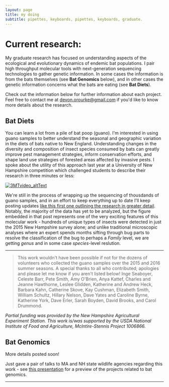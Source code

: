 ```yaml
---
layout: page
title: my doing
subtitle: pipettes, keyboards, pipettes, keyboards, graduate.
---
```


# Current research:
My graduate research has focused on understanding aspects of the ecological and evolutionary dynamics of endemic bat populations. I pair high throughput molecular tools with next-generation sequencing technologies to gather genetic information. In some cases the information is from the bats themselves (see **Bat Genomics** below), and in other cases the genetic information concerns what the bats are eating (see **Bat Diets**).

Check out the information below for further information about each project. Feel free to contact me at [devon.orourke@gmail.com](mailto:devon.orourke@gmail.com) if you'd like to know more details about the research.

## Bat Diets  

You can learn a lot from a pile of bat poop (guano). I'm interested in using guano samples to better understand the seasonal and geographic variation in the diets of bats native to New England. Understanding changes in the diversity and composition of insect species consumed by bats can greatly improve pest management strategies, inform conservation efforts, and shape land use strategies of forested areas affected by invasive pests. I spoke about the utility of this approach last year at a University of New Hampshire competition which challenged students to describe their research in three minutes or less:  

[![3MTvideo_altText](https://github.com/devonorourke/devonorourke.github.io/raw/master/img/3mt_screenshot.png)](https://youtu.be/zzW4YjY_7l4)  

We're still in the process of wrapping up the sequencing of thousdands of guano samples, and in an effort to keep everything up to date I'll keep posting updates [like this first one outlining the research in greater detail](http://www.outermostlab.com/2018-01-14-guano/). Notably, the majority of the data has yet to be analyzed, but the figure embedded in that post represents one of the very exciting features of this molecular work - hundreds of unique types of insects were detected in just the 2015 New Hampshire survey alone; and unlike traditional microscopic analyses where an expert spends months sifting through bug parts to resolve the classification of the bug to perhaps a _Family_ level, we are getting _genus_ and in some case _species_-level reslution.

---
> This work wouldn't have been possible if not for the dozens of volunteers who collected the guano samples over the 2015 and 2016 summer seasons. A special thanks to all who contributed; apologies and please let me know if you aren't listed below! Inge Seaboyer, Celeste Barr, Pete Smith, Amy O'Brien, Anya Kattef, Charles and Jeanne Hawthorne, Leslee Glidden, Katherine and Andrew Heck, Barbara Kahn, Catherine Skove, Kay Cushman, Elizabeth Smith, William Schultz, Hillary Nelson, Dave Yates and Caroline Byrne, Katherine York, Dave Erler, Sarah Boyden, David Brooks, and Carol Drummond.  

_Partial funding was provided by the New Hampshire Agricultural Experiment Station. This work is/was supported by the USDA National Institute of Food and Agriculture, McIntire-Stennis Project 1006866._

## Bat Genomics

More details posted soon!

Just gave a pair of talks to MA and NH state wildlife agencies regarding this work - see [this presentation](https://gitpitch.com/devonorourke/batgenomes/master) for a preview of the projects related to bat genomics.

---
